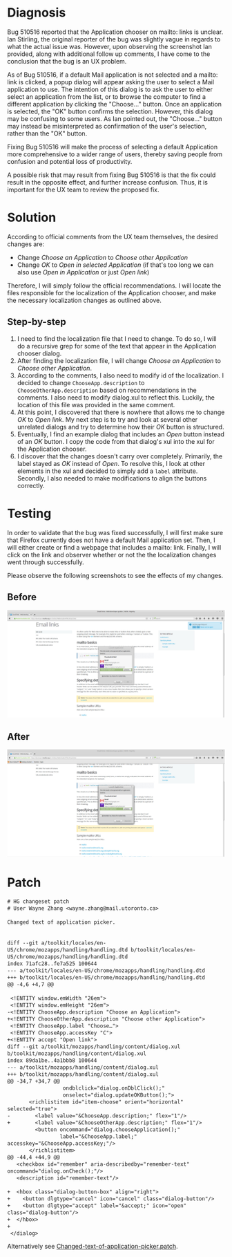 # Diagnosis #

Bug 510516 reported that the Application chooser on mailto: links is unclear. Ian Stirling, the original reporter of the bug was slightly vague in regards to what the actual issue was. However, upon observing the screenshot Ian provided, along with additional follow up comments, I have come to the conclusion that the bug is an UX problem.

As of Bug 510516, if a default Mail application is not selected and a mailto: link is clicked, a popup dialog will appear asking the user to select a Mail application to use. The intention of this dialog is to ask the user to either select an application from the list, or to browse the computer to find a different application by clicking the "Choose..." button. Once an application is selected, the "OK" button confirms the selection. However, this dialog may be confusing to some users. As Ian pointed out, the "Choose..." button may instead be misinterpreted as confirmation of the user's selection, rather than the "OK" button.

Fixing Bug 510516 will make the process of selecting a default Application more comprehensive to a wider range of users, thereby saving people from confusion and potential loss of productivity. 

A possible risk that may result from fixing Bug 510516 is that the fix could result in the opposite effect, and further increase confusion. Thus, it is important for the UX team to review the proposed fix.

# Solution #

According to official comments from the UX team themselves, the desired changes are:

* Change *Choose an Application* to *Choose other Application*
* Change *OK* to *Open in selected Application* (if that's too long we can also use *Open in Application* or just *Open link*)

Therefore, I will simply follow the official recommendations. I will locate the files responsible for the localization of the Application chooser, and make the necessary localization changes as outlined above.

## Step-by-step ##

1. I need to find the localization file that I need to change. To do so, I will do a recursive grep for some of the text that appear in the Application chooser dialog.
2. After finding the localization file, I will change *Choose an Application* to *Choose other Application*.
3. According to the comments, I also need to modify id of the localization. I decided to change `ChooseApp.description` to `ChooseOtherApp.description` based on recommendations in the comments. I also need to modify dialog.xul to reflect this. Luckily, the location of this file was provided in the same comment.
4. At this point, I discovered that there is nowhere that allows me to change *OK* to *Open link*. My next step is to try and look at several other unrelated dialogs and try to determine how their *OK* button is structured.
5. Eventually, I find an example dialog that includes an *Open* button instead of an *OK* button. I copy the code from that dialog's xul into the xul for the Application chooser.
6. I discover that the changes doesn't carry over completely. Primarily, the label stayed as *OK* instead of *Open*. To resolve this, I look at other elements in the xul and decided to simply add a `label` attribute. Secondly, I also needed to make modifications to align the buttons correctly.

# Testing #

In order to validate that the bug was fixed successfully, I will first make sure that Firefox currently does not have a default Mail application set. Then, I will either create or find a webpage that includes a mailto: link. Finally, I will click on the link and observer whether or not the the localization changes went through successfully.

Please observe the following screenshots to see the effects of my changes.

## Before ##

![Before](/before.jpg?raw=true)

## After ##

![Before](/after.jpg?raw=true)

# Patch #

	# HG changeset patch
	# User Wayne Zhang <wayne.zhang@mail.utoronto.ca>

	Changed text of application picker.


	diff --git a/toolkit/locales/en-US/chrome/mozapps/handling/handling.dtd b/toolkit/locales/en-US/chrome/mozapps/handling/handling.dtd
	index 71afc28..fe7a525 100644
	--- a/toolkit/locales/en-US/chrome/mozapps/handling/handling.dtd
	+++ b/toolkit/locales/en-US/chrome/mozapps/handling/handling.dtd
	@@ -4,6 +4,7 @@
	 
	 <!ENTITY window.emWidth "26em">
	 <!ENTITY window.emHeight "26em">
	-<!ENTITY ChooseApp.description "Choose an Application">
	+<!ENTITY ChooseOtherApp.description "Choose other Application">
	 <!ENTITY ChooseApp.label "Choose…">
	 <!ENTITY ChooseApp.accessKey "C">
	+<!ENTITY accept "Open link">
	diff --git a/toolkit/mozapps/handling/content/dialog.xul b/toolkit/mozapps/handling/content/dialog.xul
	index 89da1be..4a1bbb8 100644
	--- a/toolkit/mozapps/handling/content/dialog.xul
	+++ b/toolkit/mozapps/handling/content/dialog.xul
	@@ -34,7 +34,7 @@
	                  ondblclick="dialog.onDblClick();"
	                  onselect="dialog.updateOKButton();">
	       <richlistitem id="item-choose" orient="horizontal" selected="true">
	-        <label value="&ChooseApp.description;" flex="1"/>
	+        <label value="&ChooseOtherApp.description;" flex="1"/>
	         <button oncommand="dialog.chooseApplication();"
	                 label="&ChooseApp.label;" accesskey="&ChooseApp.accessKey;"/>
	       </richlistitem>
	@@ -44,4 +44,9 @@
	   <checkbox id="remember" aria-describedby="remember-text" oncommand="dialog.onCheck();"/>
	   <description id="remember-text"/>
	 
	+  <hbox class="dialog-button-box" align="right">
	+    <button dlgtype="cancel" icon="cancel" class="dialog-button"/>
	+    <button dlgtype="accept" label="&accept;" icon="open" class="dialog-button"/>
	+  </hbox>
	+
	 </dialog>

Alternatively see [Changed-text-of-application-picker.patch](/Changed-text-of-application-picker.patch?raw=true).
